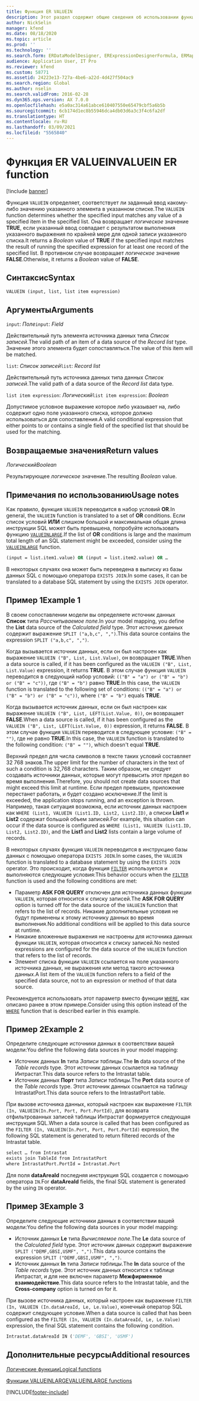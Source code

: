 ```yaml
---
title: Функция ER VALUEIN
description: Этот раздел содержит общие сведения об использовании функции электронной отчетности VALUEIN.
author: NickSelin
manager: kfend
ms.date: 08/18/2020
ms.topic: article
ms.prod: ''
ms.technology: ''
ms.search.form: ERDataModelDesigner, ERExpressionDesignerFormula, ERMappedFormatDesigner, ERModelMappingDesigner
audience: Application User, IT Pro
ms.reviewer: kfend
ms.custom: 58771
ms.assetid: 24223e13-727a-4be6-a22d-4d427f504ac9
ms.search.region: Global
ms.author: nselin
ms.search.validFrom: 2016-02-28
ms.dyn365.ops.version: AX 7.0.0
ms.openlocfilehash: e5a0ac314a61abce610407550e65479cbf5a6b5b
ms.sourcegitcommit: 6cb174d1ec8b55946dca4db03d6a3c3f4c6fa2df
ms.translationtype: HT
ms.contentlocale: ru-RU
ms.lasthandoff: 03/09/2021
ms.locfileid: "5565840"
---
```

# <a name="valuein-er-function"></a><span data-ttu-id="09b77-103">Функция ER VALUEIN</span><span class="sxs-lookup"><span data-stu-id="09b77-103">VALUEIN ER function</span></span>

[!include [banner](../includes/banner.md)]

<span data-ttu-id="09b77-104">Функция `VALUEIN` определяет, соответствует ли заданный ввод какому-либо значению указанного элемента в указанном списке.</span><span class="sxs-lookup"><span data-stu-id="09b77-104">The `VALUEIN` function determines whether the specified input matches any value of a specified item in the specified list.</span></span> <span data-ttu-id="09b77-105">Она возвращает *логическое* значение **TRUE**, если указанный ввод совпадает с результатом выполнения указанного выражения по крайней мере для одной записи указанного списка.</span><span class="sxs-lookup"><span data-stu-id="09b77-105">It returns a *Boolean* value of **TRUE** if the specified input matches the result of running the specified expression for at least one record of the specified list.</span></span> <span data-ttu-id="09b77-106">В противном случае возвращает *логическое* значение **FALSE**.</span><span class="sxs-lookup"><span data-stu-id="09b77-106">Otherwise, it returns a *Boolean* value of **FALSE**.</span></span>

## <a name="syntax"></a><span data-ttu-id="09b77-107">Синтаксис</span><span class="sxs-lookup"><span data-stu-id="09b77-107">Syntax</span></span>

```vb
VALUEIN (input, list, list item expression)
```

## <a name="arguments"></a><span data-ttu-id="09b77-108">Аргументы</span><span class="sxs-lookup"><span data-stu-id="09b77-108">Arguments</span></span>

<span data-ttu-id="09b77-109">`input`: *Поле*</span><span class="sxs-lookup"><span data-stu-id="09b77-109">`input`: *Field*</span></span>

<span data-ttu-id="09b77-110">Действительный путь элемента источника данных типа *Список записей*.</span><span class="sxs-lookup"><span data-stu-id="09b77-110">The valid path of an item of a data source of the *Record list* type.</span></span> <span data-ttu-id="09b77-111">Значение этого элемента будет сопоставляться.</span><span class="sxs-lookup"><span data-stu-id="09b77-111">The value of this item will be matched.</span></span>

<span data-ttu-id="09b77-112">`list`: *Список записей*</span><span class="sxs-lookup"><span data-stu-id="09b77-112">`list`: *Record list*</span></span>

<span data-ttu-id="09b77-113">Действительный путь источника данных типа данных *Список записей*.</span><span class="sxs-lookup"><span data-stu-id="09b77-113">The valid path of a data source of the *Record list* data type.</span></span>

<span data-ttu-id="09b77-114">`list item expression`: *Логический*</span><span class="sxs-lookup"><span data-stu-id="09b77-114">`list item expression`: *Boolean*</span></span>

<span data-ttu-id="09b77-115">Допустимое условное выражение которое либо указывает на, либо содержит одно поле указанного списка, которое должно использоваться для сопоставления.</span><span class="sxs-lookup"><span data-stu-id="09b77-115">A valid conditional expression that either points to or contains a single field of the specified list that should be used for the matching.</span></span>

## <a name="return-values"></a><span data-ttu-id="09b77-116">Возвращаемые значения</span><span class="sxs-lookup"><span data-stu-id="09b77-116">Return values</span></span>

<span data-ttu-id="09b77-117">*Логический*</span><span class="sxs-lookup"><span data-stu-id="09b77-117">*Boolean*</span></span>

<span data-ttu-id="09b77-118">Результирующее *логическое* значение.</span><span class="sxs-lookup"><span data-stu-id="09b77-118">The resulting *Boolean* value.</span></span>

## <a name="usage-notes"></a><span data-ttu-id="09b77-119">Примечания по использованию</span><span class="sxs-lookup"><span data-stu-id="09b77-119">Usage notes</span></span>

<span data-ttu-id="09b77-120">Как правило, функция `VALUEIN` переводится в набор условий **OR**.</span><span class="sxs-lookup"><span data-stu-id="09b77-120">In general, the `VALUEIN` function is translated to a set of **OR** conditions.</span></span> <span data-ttu-id="09b77-121">Если список условий **ИЛИ** слишком большой и максимальная общая длина инструкции SQL может быть превышена, попробуйте использовать функцию [`VALUEINLARGE`](er-functions-logical-valueinlarge.md).</span><span class="sxs-lookup"><span data-stu-id="09b77-121">If the list of **OR** conditions is large and the maximum total length of an SQL statement might be exceeded, consider using the [`VALUEINLARGE`](er-functions-logical-valueinlarge.md) function.</span></span>

```vb
(input = list.item1.value) OR (input = list.item2.value) OR …
```

<span data-ttu-id="09b77-122">В некоторых случаях она может быть переведена в выписку из базы данных SQL с помощью оператора `EXISTS JOIN`.</span><span class="sxs-lookup"><span data-stu-id="09b77-122">In some cases, it can be translated to a database SQL statement by using the `EXISTS JOIN` operator.</span></span>

## <a name="example-1"></a><span data-ttu-id="09b77-123">Пример 1</span><span class="sxs-lookup"><span data-stu-id="09b77-123">Example 1</span></span>

<span data-ttu-id="09b77-124">В своем сопоставлении модели вы определяете источник данных **Список** типа *Рассчитываемое поле*.</span><span class="sxs-lookup"><span data-stu-id="09b77-124">In your model mapping, you define the **List** data source of the *Calculated field* type.</span></span> <span data-ttu-id="09b77-125">Этот источник данных содержит выражение `SPLIT ("a,b,c", ",")`.</span><span class="sxs-lookup"><span data-stu-id="09b77-125">This data source contains the expression `SPLIT ("a,b,c", ",")`.</span></span>

<span data-ttu-id="09b77-126">Когда вызывается источник данных, если он был настроен как выражение `VALUEIN ("B", List, List.Value)`, он возвращает **TRUE**.</span><span class="sxs-lookup"><span data-stu-id="09b77-126">When a data source is called, if it has been configured as the `VALUEIN ("B", List, List.Value)` expression, it returns **TRUE**.</span></span> <span data-ttu-id="09b77-127">В этом случае функция `VALUEIN` переводится в следующий набор условий: `(("B" = "a") or ("B" = "b") or ("B" = "c"))`, где `("B" = "b")` равно **TRUE**.</span><span class="sxs-lookup"><span data-stu-id="09b77-127">In this case, the `VALUEIN` function is translated to the following set of conditions: `(("B" = "a") or ("B" = "b") or ("B" = "c"))`, where `("B" = "b")` equals **TRUE**.</span></span>

<span data-ttu-id="09b77-128">Когда вызывается источник данных, если он был настроен как выражение `VALUEIN ("B", List, LEFT(List.Value, 0))`, он возвращает **FALSE**.</span><span class="sxs-lookup"><span data-stu-id="09b77-128">When a data source is called, if it has been configured as the `VALUEIN ("B", List, LEFT(List.Value, 0))` expression, it returns **FALSE**.</span></span> <span data-ttu-id="09b77-129">В этом случае функция `VALUEIN` переводится в следующее условие: `("B" = "")`, где не равно **TRUE**.</span><span class="sxs-lookup"><span data-stu-id="09b77-129">In this case, the `VALUEIN` function is translated to the following condition: `("B" = "")`, which doesn't equal **TRUE**.</span></span>

<span data-ttu-id="09b77-130">Верхний предел для числа символов в тексте таких условий составляет 32 768 знаков.</span><span class="sxs-lookup"><span data-stu-id="09b77-130">The upper limit for the number of characters in the text of such a condition is 32,768 characters.</span></span> <span data-ttu-id="09b77-131">Таким образом, не следует создавать источники данных, которые могут превысить этот предел во время выполнения.</span><span class="sxs-lookup"><span data-stu-id="09b77-131">Therefore, you should not create data sources that might exceed this limit at runtime.</span></span> <span data-ttu-id="09b77-132">Если предел превышен, приложение перестанет работать, и будет создано исключение.</span><span class="sxs-lookup"><span data-stu-id="09b77-132">If the limit is exceeded, the application stops running, and an exception is thrown.</span></span> <span data-ttu-id="09b77-133">Например, такая ситуация возможна, если источник данных настроен как `WHERE (List1, VALUEIN (List1.ID, List2, List2.ID)`, а списки **List1** и **List2** содержат большой объем записей.</span><span class="sxs-lookup"><span data-stu-id="09b77-133">For example, this situation can occur if the data source is configured as `WHERE (List1, VALUEIN (List1.ID, List2, List2.ID)`, and the **List1** and **List2** lists contain a large volume of records.</span></span>

<span data-ttu-id="09b77-134">В некоторых случаях функция `VALUEIN` переводится в инструкцию базы данных с помощью оператора `EXISTS JOIN`.</span><span class="sxs-lookup"><span data-stu-id="09b77-134">In some cases, the `VALUEIN` function is translated to a database statement by using the `EXISTS JOIN` operator.</span></span> <span data-ttu-id="09b77-135">Это происходит, когда функция [`FILTER`](er-functions-list-filter.md) используется и выполняются следующие условия:</span><span class="sxs-lookup"><span data-stu-id="09b77-135">This behavior occurs when the [`FILTER`](er-functions-list-filter.md) function is used and the following conditions are met:</span></span>

- <span data-ttu-id="09b77-136">Параметр **ASK FOR QUERY** отключен для источника данных функции `VALUEIN`, которая относится к списку записей.</span><span class="sxs-lookup"><span data-stu-id="09b77-136">The **ASK FOR QUERY** option is turned off for the data source of the `VALUEIN` function that refers to the list of records.</span></span> <span data-ttu-id="09b77-137">Никакие дополнительные условия не будут применены к этому источнику данных во время выполнения.</span><span class="sxs-lookup"><span data-stu-id="09b77-137">No additional conditions will be applied to this data source at runtime.</span></span>
- <span data-ttu-id="09b77-138">Никакие вложенные выражения не настроены для источника данных функции `VALUEIN`, которая относится к списку записей.</span><span class="sxs-lookup"><span data-stu-id="09b77-138">No nested expressions are configured for the data source of the `VALUEIN` function that refers to the list of records.</span></span>
- <span data-ttu-id="09b77-139">Элемент списка функции `VALUEIN` ссылается на поле указанного источника данных, не выражения или метод такого источника данных.</span><span class="sxs-lookup"><span data-stu-id="09b77-139">A list item of the `VALUEIN` function refers to a field of the specified data source, not to an expression or method of that data source.</span></span>

<span data-ttu-id="09b77-140">Рекомендуется использовать этот параметр вместо функции [`WHERE`](er-functions-list-where.md), как описано ранее в этом примере.</span><span class="sxs-lookup"><span data-stu-id="09b77-140">Consider using this option instead of the [`WHERE`](er-functions-list-where.md) function that is described earlier in this example.</span></span>

## <a name="example-2"></a><span data-ttu-id="09b77-141">Пример 2</span><span class="sxs-lookup"><span data-stu-id="09b77-141">Example 2</span></span>

<span data-ttu-id="09b77-142">Определите следующие источники данных в соответствии вашей модели:</span><span class="sxs-lookup"><span data-stu-id="09b77-142">You define the following data sources in your model mapping:</span></span>

- <span data-ttu-id="09b77-143">Источник данных **In** типа *Записи таблицы*.</span><span class="sxs-lookup"><span data-stu-id="09b77-143">The **In** data source of the *Table records* type.</span></span> <span data-ttu-id="09b77-144">Этот источник данных ссылается на таблицу Интрастат.</span><span class="sxs-lookup"><span data-stu-id="09b77-144">This data source refers to the Intrastat table.</span></span>
- <span data-ttu-id="09b77-145">Источник данных **Порт** типа *Записи таблицы*.</span><span class="sxs-lookup"><span data-stu-id="09b77-145">The **Port** data source of the *Table records* type.</span></span> <span data-ttu-id="09b77-146">Этот источник данных ссылается на таблицу IntrastatPort.</span><span class="sxs-lookup"><span data-stu-id="09b77-146">This data source refers to the IntrastatPort table.</span></span>

<span data-ttu-id="09b77-147">При вызове источника данных, который настроен как выражение `FILTER (In, VALUEIN(In.Port, Port, Port.PortId)`, для возврата отфильтрованных записей таблицы Интрастат формируется следующая инструкция SQL.</span><span class="sxs-lookup"><span data-stu-id="09b77-147">When a data source is called that has been configured as the `FILTER (In, VALUEIN(In.Port, Port, Port.PortId)` expression, the following SQL statement is generated to return filtered records of the Intrastat table.</span></span>

```vb
select … from Intrastat
exists join TableId from IntrastatPort
where IntrastatPort.PortId = Intrastat.Port
```

<span data-ttu-id="09b77-148">Для поля **dataAreaId** последняя инструкция SQL создается с помощью оператора `IN`.</span><span class="sxs-lookup"><span data-stu-id="09b77-148">For **dataAreaId** fields, the final SQL statement is generated by the using `IN` operator.</span></span>

## <a name="example-3"></a><span data-ttu-id="09b77-149">Пример 3</span><span class="sxs-lookup"><span data-stu-id="09b77-149">Example 3</span></span>

<span data-ttu-id="09b77-150">Определите следующие источники данных в соответствии вашей модели:</span><span class="sxs-lookup"><span data-stu-id="09b77-150">You define the following data sources in your model mapping:</span></span>

- <span data-ttu-id="09b77-151">Источник данных **Le** типа *Вычисляемое поле*.</span><span class="sxs-lookup"><span data-stu-id="09b77-151">The **Le** data source of the *Calculated field* type.</span></span> <span data-ttu-id="09b77-152">Этот источник данных содержит выражение `SPLIT ("DEMF,GBSI,USMF", ",")`.</span><span class="sxs-lookup"><span data-stu-id="09b77-152">This data source contains the expression `SPLIT ("DEMF,GBSI,USMF", ",")`.</span></span>
- <span data-ttu-id="09b77-153">Источник данных **In** типа *Записи таблицы*.</span><span class="sxs-lookup"><span data-stu-id="09b77-153">The **In** data source of the *Table records* type.</span></span> <span data-ttu-id="09b77-154">Этот источник данных относится к таблице Интрастат, и для нее включен параметр **Межфирменное взаимодействие**.</span><span class="sxs-lookup"><span data-stu-id="09b77-154">This data source refers to the Intrastat table, and the **Cross-company** option is turned on for it.</span></span>

<span data-ttu-id="09b77-155">При вызове источника данных, который настроен как выражение `FILTER (In, VALUEIN (In.dataAreaId, Le, Le.Value)`, конечный оператор SQL содержит следующее условие.</span><span class="sxs-lookup"><span data-stu-id="09b77-155">When a data source is called that has been configured as the `FILTER (In, VALUEIN (In.dataAreaId, Le, Le.Value)` expression, the final SQL statement contains the following condition.</span></span>

```vb
Intrastat.dataAreaId IN ('DEMF', 'GBSI', 'USMF')
```

## <a name="additional-resources"></a><span data-ttu-id="09b77-156">Дополнительные ресурсы</span><span class="sxs-lookup"><span data-stu-id="09b77-156">Additional resources</span></span>

[<span data-ttu-id="09b77-157">Логические функции</span><span class="sxs-lookup"><span data-stu-id="09b77-157">Logical functions</span></span>](er-functions-category-logical.md)

[<span data-ttu-id="09b77-158">Функции VALUEINLARGE</span><span class="sxs-lookup"><span data-stu-id="09b77-158">VALUEINLARGE functions</span></span>](er-functions-logical-valueinlarge.md)


[!INCLUDE[footer-include](../../../includes/footer-banner.md)]